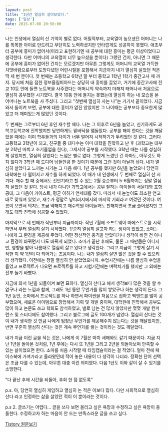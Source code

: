 ```yaml
---
layout: post
title: "1년간 열심히 살아보았다."
tags: ['일상']
date: 2015-07-08 20:56:00
---
```

나는 인생에서 열심히 산 기억이 별로 없다. 어릴적부터, 교육열이 높으셨던 어머니는 나를 똑똑한 아이로 만드려고 부단히도 노력하셨지만 안타깝게도 성공하지 못했다. 애초부터 공부에 흥미가 없어서(이라고 표현하기엔 내 공부에 대한 흥미는 평균 이상이었다고 생각한다. 다만 어머니의 교육열이 너무 높으셨을 뿐이다) 그랬던 건지, 아니면 그 때문에 공부에 흥미가 없어진 건지는 모르겠지만 아무튼 그렇게도 어머니의 교육열 가득한 치맛바람으로부터 도망다녔던 어린시절을 포함해서 지금까지 내가 열심히 살았던 적은 딱 세 번 뿐이다. 첫 번째는 초등학교 6학년 말 부터 중학교 1학년 1학기 중간고사 때 까지. 당시에 처음 접한 정보올림피아드는 상당히 내 흥미를 끌었고, 거기에 중간고사에 전교 10등 안에 들면 노트북을 사주겠다는 어머니의 약속까지 더해져 태어나서 처음으로 열심히 공부했던 시기였다. 결국 10등 안에 들지는 못했는데 열심히 하는 내 모습을 본 어머니는 노트북을 사 주셨다. 그리고 "첫번째 열심히 사는 나"는 거기서 끝이었다. 지금와서 돌이켜 보면, 공부에 대한 흥미가 없진 않았지만 그 나이때는 공부보다 중요한게 많았고 더 재미있는게 많았던 것이다.

두 번째는 그로부터 6년 후인 재수할 때다. 나는 그 이후로 6년을 놀았고, 신기하게도 과학고등학교에 진학했지만 당연하게도 밑바닥을 맴돌았다. 공부를 해야 한다는 것을 깨달았을 때에는 이미 학우들과의 차이가 너무 벌어져 시작하기가 두려웠던 것 같다. 그러다 고등학교 3학년이 되고, 친구들 중 대다수는 이미 대학을 진학하고 난 후 (과학고는 대부분 2학년 마치고 조기졸업을 한다), 그제서야 공부를 시작했다. 3학년 때는 나름 성실하게 살았지만, 열심히 살았다는 느낌은 별로 없다. 그렇게 느꼈던 건 아마도, 아무것도 하지 않다가 3학년 때 드디어 남들만큼 한 것이기 때문에 그런 것이 아닐까 싶다. 내가 열심히 살았다고 느끼는 시기는 그 다음 해다. 1년 공부를 했지만 6년을 놀았으니 당연히 대학에는 다 떨어지고 재수를 하게 되었다. 이 때가 내 인생에서 두 번째로 열심히 산 시기다. 재수 할 때 중에서도 전반기라고 할 수 있는 2월 중순부터 5-6월까지는 정말 열심히 살았던 것 같다. 당시 내가 다니던 과학고에서는 공부 잘하는 아이들이 서울대와 포항공대, 그 다음이 카이스트, 평균 이하가 연세대를 갔다. 따라서 내 눈높이도 최소한 연고대로 맞춰져 있었고, 재수가 정말로 낭떠러지에서의 마지막 기회라고 여겼던 것이다. 여름이 오면서 의지도 조금 약해지고 재수학원 아이들과도 친해지면서 조금 풀어졌지만 그래도 대학 진학에 성공할 수 있었다.

마지막으로 세 번째가 작년부터 지금까지다. 작년 7월에 소프트웨어 마에스트로를 시작하면서 부터 열심히 살기 시작했다. 꾸준히 열심히 살고자 하는 생각이 있었고, 소마는 나에게 그 환경을 제공해 주었다. 어떤 정신적인 충격을 받았다거나 생각이 바뀐 건 아니고 환경이 바뀌면서 나도 바뀌게 되었다. 소마가 끝난 후에도, 물론 그 때만큼은 아니지만, 영향을 받아 나름대로 열심히 살고 있다고 생각한다. 그리고 지금이 그렇게 살기 시작한 지 약 1년이 다 되어가는 즈음이다. 나는 내가 열심히 살면 많은 것을 할 수 있으리라 생각했다. 이전에는 정말 열심히 안 살았었으니까. 수업시간에는 나름 열심히 수업을 들었고 프로젝트가 나오면 프로젝트를 하고 시험기간에는 벼락치기를 했지만 그 외에는 전부 놀기 바빴다. 

지금에 와서 1년을 되돌이켜 보면 묘하다. 열심히 산다고 해서 생각보다 많은 것을 할 수 없구나 라는 느낌과 함께, 그래도 1년 동안 무언가를 많이 쌓았구나 하는 생각이 든다. 그 1년 동안, 소마에서 프로젝트를 하나 하면서 파이썬을 처음으로 접하고 백엔드를 많이 공부했으며, 새로운 아이템으로 창업해서 기획 및 개발 중이며, 대학원에 진학해서 공부도 많이 하고 논문도 쓰고 학회도 참석하였고, 별로 남는 건 많지 않았지만 몇몇 개발 컨퍼런스 및 스터디에도 참여했다. 그리고 블로그에 글도 100개가 넘었다. 열심히 산다는 것이 내가 생각한 것 만큼 나에게 엄청난 무언가를 제공해주지 않는다는 것을 깨달았지만, 반면 꾸준히 열심히 산다는 것은 계속 무언가를 쌓는 것이라는 것도 깨달았다. 

내가 지금 이런 글을 적는 것은, 나에게 이 7월은 마치 새해와도 같기 때문이다. 지금 지난 1년을 돌아본 것처럼, 1년 후에는 다시 또 1년을 그리고 2년을 되돌아보며 만족할 수 있는 삶이었으면 한다. 소마를 처음 시작할 때 타임캡슐이라는 걸 적었다. 얼마 전에 페이스북에 가져가라고 올라왔던데 적어 놓은 내용이 다 생각이 나더라. 정확한 단어 선택은 조금 다를 수 있는데, 아무튼 대충 이런 의미였다. 다음 1년도 이와 같이 살 수 있기를 소망한다.

"다 끝난 후에 시간을 되돌아, 후회 한 점 없도록"

  


p.s. 아, 당연히 열심히 게임하고 열심히 논 적은 이보다 많다. 다만 사회적으로 열심히 산다 라고 인정하는 삶을 살았던 적이 이 뿐이라는 것이다.

p.s 2. 글쓰기는 어렵다… 글을 쓰다 보면 올리고 싶은 욕망과 수정하고 싶은 욕망이 충돌한다. 수정하고자 하는 마음이 안 드는 만족스러운 글을 쓰고 싶다.


[Tistory 원문보기](http://khanrc.tistory.com/101)
